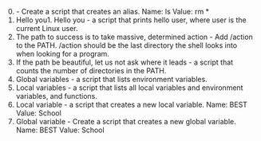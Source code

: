0. <o> - Create a script that creates an alias.
Name: ls
Value: rm *
1. Hello you1. Hello you - a script that prints hello user, where user is the current Linux user.
2. The path to success is to take massive, determined action - Add /action to the PATH. /action should be the last directory the shell looks into when looking for a program.
3. If the path be beautiful, let us not ask where it leads - a script that counts the number of directories in the PATH.
4. Global variables -  a script that lists environment variables.
5. Local variables - a script that lists all local variables and environment variables, and functions.
6. Local variable - a script that creates a new local variable.
Name: BEST
Value: School
7. Global variable - Create a script that creates a new global variable.
Name: BEST
Value: School

